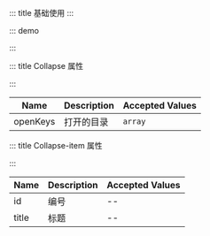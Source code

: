 ::: title 基础使用
:::

::: demo

<template>
  <lay-collapse :openKeys="openKeys">
    <lay-collapse-item title="标题" id="1"> 内容 </lay-collapse-item>
    <lay-collapse-item title="标题" id="2"> 内容 </lay-collapse-item>
    <lay-collapse-item title="标题" id="3"> 内容 </lay-collapse-item>
  </lay-collapse>
</template>

<script>
import { ref } from 'vue'

export default {
  setup() {

    const openKeys = ref(["1","2","3"])

    return {
      openKeys
    }
  }
}
</script>

:::

::: title Collapse 属性

:::

| Name     | Description | Accepted Values |
| -------- | ----------- | --------------- |
| openKeys | 打开的目录  | `array`         |

::: title Collapse-item 属性

:::

| Name  | Description | Accepted Values |
| ----- | ----------- | --------------- |
| id    | 编号        | --              |
| title | 标题        | --              |
